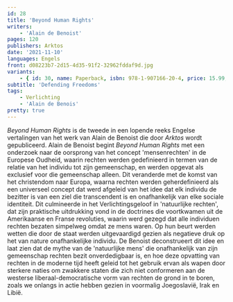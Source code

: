 ```yaml
---
id: 28
title: 'Beyond Human Rights'
writers:
    - 'Alain de Benoist'
pages: 120
publishers: Arktos
date: '2021-11-10'
languages: Engels
front: d08223b7-2d15-4d35-91f2-32962fddaf9d.jpg
variants:
    - { id: 30, name: Paperback, isbn: 978-1-907166-20-4, price: 15.99, out_of_stock: 1 }
subtitle: 'Defending Freedoms'
tags:
    - Verlichting
    - 'Alain de Benois'
pretty: true
---
```


*Beyond Human Rights* is de tweede in een lopende reeks Engelse vertalingen van het werk van Alain de Benoist die door *Arktos* wordt gepubliceerd. Alain de Benoist begint *Beyond Human Rights* met een onderzoek naar de oorsprong van het concept 'mensenrechten' in de Europese Oudheid, waarin rechten werden gedefinieerd in termen van de relatie van het individu tot zijn gemeenschap, en werden opgevat als exclusief voor die gemeenschap alleen. Dit veranderde met de komst van het christendom naar Europa, waarna rechten werden geherdefinieerd als een universeel concept dat werd afgeleid van het idee dat elk individu de bezitter is van een ziel die transcendent is en onafhankelijk van elke sociale identiteit. Dit culmineerde in het Verlichtingsgeloof in 'natuurlijke rechten', dat zijn praktische uitdrukking vond in de doctrines die voortkwamen uit de Amerikaanse en Franse revoluties, waarin werd gezegd dat alle individuen rechten bezaten simpelweg omdat ze mens waren. Op hun beurt werden wetten die door de staat werden uitgevaardigd gezien als negatieve druk op het van nature onafhankelijke individu. De Benoist deconstrueert dit idee en laat zien dat de mythe van de 'natuurlijke mens' die onafhankelijk van zijn gemeenschap rechten bezit onverdedigbaar is, en hoe deze opvatting van rechten in de moderne tijd heeft geleid tot het gebruik ervan als wapen door sterkere naties om zwakkere staten die zich niet conformeren aan de westerse liberaal-democratische vorm van rechten de grond in te boren, zoals we onlangs in actie hebben gezien in voormalig Joegoslavië, Irak en Libië.
